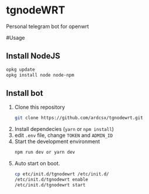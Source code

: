 # tgnodeWRT
Personal telegram bot for openwrt

#Usage
## Install NodeJS
```bash
opkg update
opkg install node node-npm
```

## Install bot
1. Clone this repository
    ```bash
    git clone https://github.com/ardcsx/tgnodewrt.git
    ```
2. Install dependecies (`yarn` or `npm install`)
3. edit ```.env``` file, change ```TOKEN``` and ```ADMIN_ID```
4. Start the development environment
    ```bash
    npm run dev or yarn dev
    ```
5. Auto start on boot.
    ```bash
    cp etc/init.d/tgnodewrt /etc/init.d/
    /etc/init.d/tgnodewrt enable
    /etc/init.d/tgnodewrt start
    ```







